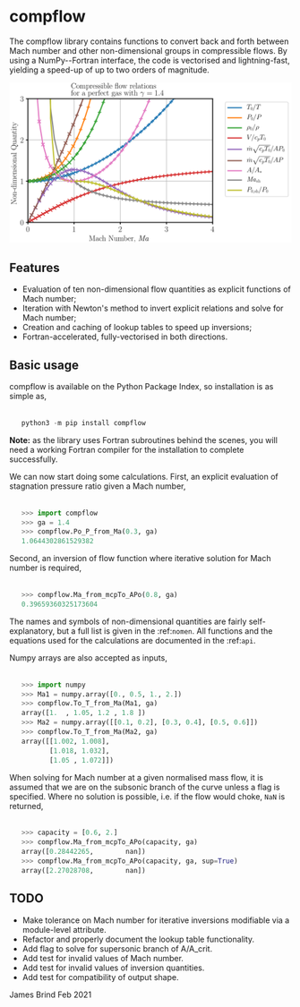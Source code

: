 # compflow

The compflow library contains functions to convert back and forth between Mach
number and other non-dimensional groups in compressible flows. By using a
NumPy--Fortran interface, the code is vectorised and lightning-fast, yielding a
speed-up of up to two orders of magnitude.

![Compressible flow quantities](sample/sample.svg)

## Features

* Evaluation of ten non-dimensional flow quantities as explicit functions of
  Mach number;
* Iteration with Newton's method to invert explicit relations and solve for
  Mach number;
* Creation and caching of lookup tables to speed up inversions;
* Fortran-accelerated, fully-vectorised in both directions.

## Basic usage
 
compflow is available on the Python Package Index, so installation is as simple as,

```python

   python3 -m pip install compflow

   ```
**Note:** as the library uses Fortran subroutines behind the scenes, you will
need a working Fortran compiler for the installation to complete successfully. 

We can now start doing some calculations. First, an explicit evaluation of
stagnation pressure ratio given a Mach number,

```python

   >>> import compflow
   >>> ga = 1.4
   >>> compflow.Po_P_from_Ma(0.3, ga)
   1.0644302861529382

```

Second, an inversion of flow function where
iterative solution for Mach number is required,

```python

   >>> compflow.Ma_from_mcpTo_APo(0.8, ga)
   0.39659360325173604

```

The names and symbols of non-dimensional quantities are fairly
self-explanatory, but a full list is given in the :ref:`nomen`. All functions
and the equations used for the calculations are documented in the :ref:`api`.

Numpy arrays are also accepted as inputs,

```python

   >>> import numpy
   >>> Ma1 = numpy.array([0., 0.5, 1., 2.])
   >>> compflow.To_T_from_Ma(Ma1, ga)
   array([1.  , 1.05, 1.2 , 1.8 ])
   >>> Ma2 = numpy.array([[0.1, 0.2], [0.3, 0.4], [0.5, 0.6]])
   >>> compflow.To_T_from_Ma(Ma2, ga)
   array([[1.002, 1.008],
          [1.018, 1.032],
          [1.05 , 1.072]])
```

When solving for Mach number at a given normalised mass flow, it is assumed
that we are on the subsonic branch of the curve unless a flag is specified.
Where no solution is possible, i.e. if the flow would choke, `NaN` is
returned,

```python

   >>> capacity = [0.6, 2.]
   >>> compflow.Ma_from_mcpTo_APo(capacity, ga)
   array([0.28442265,        nan])
   >>> compflow.Ma_from_mcpTo_APo(capacity, ga, sup=True)
   array([2.27028708,        nan])

```

## TODO

* Make tolerance on Mach number for iterative inversions modifiable via a
  module-level attribute. 
* Refactor and properly document the lookup table functionality.
* Add flag to solve for supersonic branch of A/A_crit.
* Add test for invalid values of Mach number.
* Add test for invalid values of inversion quantities.
* Add test for compatibility of output shape.

James Brind
Feb 2021

